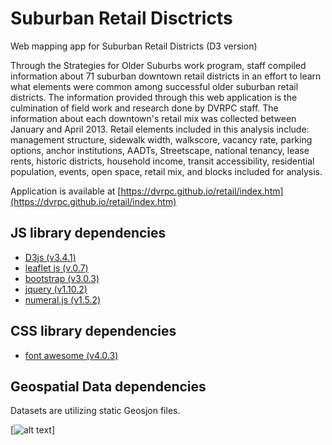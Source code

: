# Suburban Retail Disctricts
Web mapping app for Suburban Retail Districts (D3 version)

Through the Strategies for Older Suburbs work program, staff compiled information about 71 suburban downtown retail districts in an effort to learn what elements were common among successful older suburban retail districts. The information provided through this web application is the culmination of field work and research done by DVRPC staff. The information about each downtown's retail mix was collected between January and April 2013. Retail elements included in this analysis include: management structure, sidewalk width, walkscore, vacancy rate, parking options, anchor institutions, AADTs, Streetscape, national tenancy, lease rents, historic districts, household income, transit accessibility, residential population, events, open space, retail mix, and blocks included for analysis.

Application is available at [https://dvrpc.github.io/retail/index.htm](https://dvrpc.github.io/retail/index.htm)

## JS library dependencies

- [D3js (v3.4.1)](https://d3js.org/)
- [leaflet js (v.0.7)](https://leafletjs.com/)
- [bootstrap (v3.0.3)](https://getbootstrap.com/docs/versions/)
- [jquery (v1.10.2)](https://api.jquery.com/)
- [numeral.js (v1.5.2)](http://numeraljs.com/)

## CSS library dependencies

- [font awesome (v4.0.3)](https://fontawesome.com/)

## Geospatial Data dependencies

Datasets are utilizing static Geosjon files.

[![alt text](https://raw.githubusercontent.com/crvanpollard/retail/master/img/retail_map.PNG)]